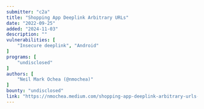 ```yaml
---
submitter: "c2a"
title: "Shopping App Deeplink Arbitrary URLs"
date: "2022-09-25"
added: "2024-11-03"
description: ""
vulnerabilities: [
    "Insecure deeplink", "Android"
]
programs: [
    "undisclosed"
]
authors: [
    "Neil Mark Ochea (@nmochea)"
]
bounty: "undisclosed"
link: "https://nmochea.medium.com/shopping-app-deeplink-arbitrary-urls-91a143a45c11"
---
```




